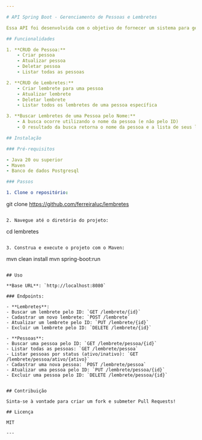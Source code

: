 ```yaml
---

# API Spring Boot - Gerenciamento de Pessoas e Lembretes

Essa API foi desenvolvida com o objetivo de fornecer um sistema para gerenciar pessoas e seus respectivos lembretes. A aplicação permite a criação, atualização, exclusão e listagem de pessoas, bem como a manipulação de lembretes associados a cada pessoa.

## Funcionalidades

1. **CRUD de Pessoa:**
    - Criar pessoa
    - Atualizar pessoa
    - Deletar pessoa
    - Listar todas as pessoas

2. **CRUD de Lembretes:**
    - Criar lembrete para uma pessoa
    - Atualizar lembrete
    - Deletar lembrete
    - Listar todos os lembretes de uma pessoa específica

3. **Buscar Lembretes de uma Pessoa pelo Nome:**
    - A busca ocorre utilizando o nome da pessoa (e não pelo ID)
    - O resultado da busca retorna o nome da pessoa e a lista de seus lembretes

## Instalação

### Pré-requisitos

- Java 20 ou superior
- Maven
- Banco de dados Postgresql

### Passos

1. Clone o repositório:
   ```
   git clone https://github.com/ferreiraluc/lembretes
   ```

2. Navegue até o diretório do projeto:
   ```
   cd lembretes
   ```

3. Construa e execute o projeto com o Maven:
   ```
   mvn clean install
   mvn spring-boot:run
   ```

## Uso

**Base URL**: `http://localhost:8080`

### Endpoints:

- **Lembretes**:
  - Buscar um lembrete pelo ID: `GET /lembrete/{id}`
  - Cadastrar um novo lembrete: `POST /lembrete`
  - Atualizar um lembrete pelo ID: `PUT /lembrete/{id}`
  - Excluir um lembrete pelo ID: `DELETE /lembrete/{id}`

- **Pessoas**:
  - Buscar uma pessoa pelo ID: `GET /lembrete/pessoa/{id}`
  - Listar todas as pessoas: `GET /lembrete/pessoa`
  - Listar pessoas por status (ativo/inativo): `GET /lembrete/pessoa/ativo/{ativo}`
  - Cadastrar uma nova pessoa: `POST /lembrete/pessoa`
  - Atualizar uma pessoa pelo ID: `PUT /lembrete/pessoa/{id}`
  - Excluir uma pessoa pelo ID: `DELETE /lembrete/pessoa/{id}`


## Contribuição

Sinta-se à vontade para criar um fork e submeter Pull Requests!

## Licença

MIT

---
```

